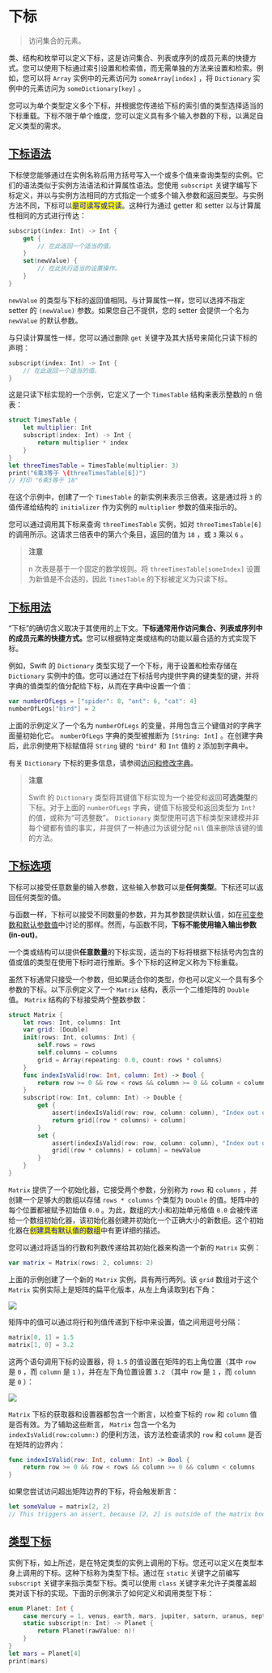 # 下标

> 访问集合的元素。

类、结构和枚举可以定义下标，这是访问集合、列表或序列的成员元素的快捷方式。您可以使用下标通过索引设置和检索值，而无需单独的方法来设置和检索。例如，您可以将 `Array` 实例中的元素访问为 `someArray[index]` ，将 `Dictionary` 实例中的元素访问为 `someDictionary[key]` 。

您可以为单个类型定义多个下标，并根据您传递给下标的索引值的类型选择适当的下标重载。下标不限于单个维度，您可以定义具有多个输入参数的下标，以满足自定义类型的需求。

## [下标语法](https://docs.swift.org/swift-book/documentation/the-swift-programming-language/subscripts#Subscript-Syntax)

下标使您能够通过在实例名称后用方括号写入一个或多个值来查询类型的实例。它们的语法类似于实例方法语法和计算属性语法。您使用 `subscript` 关键字编写下标定义，并以与实例方法相同的方式指定一个或多个输入参数和返回类型。与实例方法不同，下标可以<mark style="color:blue;">是可读写或只读</mark>。这种行为通过 getter 和 setter 以与计算属性相同的方式进行传达：

```swift
subscript(index: Int) -> Int {
    get {
        // 在此返回一个适当的值。
    }
    set(newValue) {
        // 在此执行适当的设置操作。
    }
}
```

`newValue` 的类型与下标的返回值相同。与计算属性一样，您可以选择不指定 setter 的 `(newValue)` 参数。如果您自己不提供，您的 setter 会提供一个名为 `newValue` 的默认参数。

与只读计算属性一样，您可以通过删除 `get` 关键字及其大括号来简化只读下标的声明：

```swift
subscript(index: Int) -> Int {
    // 在此返回一个适当的值。
}
```

这是只读下标实现的一个示例，它定义了一个 `TimesTable` 结构来表示整数的 n 倍表：

```swift
struct TimesTable {
    let multiplier: Int
    subscript(index: Int) -> Int {
        return multiplier * index
    }
}
let threeTimesTable = TimesTable(multiplier: 3)
print("6乘3等于 \(threeTimesTable[6])")
// 打印 "6乘3等于 18"
```

在这个示例中，创建了一个 `TimesTable` 的新实例来表示三倍表。这是通过将 `3` 的值传递给结构的 `initializer` 作为实例的 `multiplier` 参数的值来指示的。

您可以通过调用其下标来查询 `threeTimesTable` 实例，如对 `threeTimesTable[6]` 的调用所示。这请求三倍表中的第六个条目，返回的值为 `18` ，或 `3` 乘以 `6` 。

> **注意**
>
> n 次表是基于一个固定的数学规则。将 `threeTimesTable[someIndex]` 设置为新值是不合适的，因此 `TimesTable` 的下标被定义为只读下标。

## [下标用法](https://docs.swift.org/swift-book/documentation/the-swift-programming-language/subscripts#Subscript-Usage)

“下标”的确切含义取决于其使用的上下文。**下标通常用作访问集合、列表或序列中的成员元素的快捷方式。**&#x60A8;可以根据特定类或结构的功能以最合适的方式实现下标。

例如，Swift 的 `Dictionary` 类型实现了一个下标，用于设置和检索存储在 `Dictionary` 实例中的值。您可以通过在下标括号内提供字典的键类型的键，并将字典的值类型的值分配给下标，从而在字典中设置一个值：

```swift
var numberOfLegs = ["spider": 8, "ant": 6, "cat": 4]
numberOfLegs["bird"] = 2
```

上面的示例定义了一个名为 `numberOfLegs` 的变量，并用包含三个键值对的字典字面量初始化它。 `numberOfLegs` 字典的类型被推断为 `[String: Int]` 。在创建字典后，此示例使用下标赋值将 `String` 键的 `"bird"` 和 `Int` 值的 `2` 添加到字典中。

有关 `Dictionary` 下标的更多信息，请参阅[访问和修改字典](collection-types.md#accessing-and-modifying-a-dictionary)。

> **注意**
>
> Swift 的 `Dictionary` 类型将其键值下标实现为一个接受和返回**可选类型**的下标。对于上面的 `numberOfLegs` 字典，键值下标接受和返回类型为 `Int?` 的值，或称为“可选整数”。 `Dictionary` 类型使用可选下标类型来建模并非每个键都有值的事实，并提供了一种通过为该键分配 `nil` 值来删除该键的值的方法。

## [下标选项](https://docs.swift.org/swift-book/documentation/the-swift-programming-language/subscripts#Subscript-Options)

下标可以接受任意数量的输入参数，这些输入参数可以是**任何类型**。下标还可以返回任何类型的值。

与函数一样，下标可以接受不同数量的参数，并为其参数提供默认值，如在[可变参数和默认参数值](functions.md#variadic-parameters)中讨论的那样。然而，与函数不同，**下标不能使用输入输出参数(in-out)**。

一个类或结构可以提供**任意数量**的下标实现，适当的下标将根据下标括号内包含的值或值的类型在使用下标时进行推断。多个下标的这种定义称为下标重载。

虽然下标通常只接受一个参数，但如果适合你的类型，你也可以定义一个具有多个参数的下标。以下示例定义了一个 `Matrix` 结构，表示一个二维矩阵的 `Double` 值。 `Matrix` 结构的下标接受两个整数参数：

```swift
struct Matrix {
    let rows: Int, columns: Int
    var grid: [Double]
    init(rows: Int, columns: Int) {
        self.rows = rows
        self.columns = columns
        grid = Array(repeating: 0.0, count: rows * columns)
    }
    func indexIsValid(row: Int, column: Int) -> Bool {
        return row >= 0 && row < rows && column >= 0 && column < columns
    }
    subscript(row: Int, column: Int) -> Double {
        get {
            assert(indexIsValid(row: row, column: column), "Index out of range")
            return grid[(row * columns) + column]
        }
        set {
            assert(indexIsValid(row: row, column: column), "Index out of range")
            grid[(row * columns) + column] = newValue
        }
    }
}
```

`Matrix` 提供了一个初始化器，它接受两个参数，分别称为 `rows` 和 `columns` ，并创建一个足够大的数组以存储 `rows * columns` 个类型为 `Double` 的值。矩阵中的每个位置都被赋予初始值 `0.0` 。为此，数组的大小和初始单元格值 `0.0` 会被传递给一个数组初始化器，该初始化器创建并初始化一个正确大小的新数组。这个初始化器在<mark style="color:blue;">创建具有默认值的数组</mark>中有更详细的描述。

您可以通过将适当的行数和列数传递给其初始化器来构造一个新的 `Matrix` 实例：

```swift
var matrix = Matrix(rows: 2, columns: 2)
```

上面的示例创建了一个新的 `Matrix` 实例，具有两行两列。该 `grid` 数组对于这个 `Matrix` 实例实际上是矩阵的扁平化版本，从左上角读取到右下角：

![](https://docs.swift.org/swift-book/images/org.swift.tspl/subscriptMatrix01@2x.png)

矩阵中的值可以通过将行和列值传递到下标中来设置，值之间用逗号分隔：

```swift
matrix[0, 1] = 1.5
matrix[1, 0] = 3.2
```

这两个语句调用下标的设置器，将 `1.5` 的值设置在矩阵的右上角位置（其中 `row` 是 `0` ，而 `column` 是 `1` ），并在左下角位置设置 `3.2` （其中 `row` 是 `1` ，而 `column` 是 `0` ）：

![](https://docs.swift.org/swift-book/images/org.swift.tspl/subscriptMatrix02@2x.png)

`Matrix` 下标的获取器和设置器都包含一个断言，以检查下标的 `row` 和 `column` 值是否有效。为了辅助这些断言， `Matrix` 包含一个名为 `indexIsValid(row:column:)` 的便利方法，该方法检查请求的 `row` 和 `column` 是否在矩阵的边界内：

```swift
func indexIsValid(row: Int, column: Int) -> Bool {
    return row >= 0 && row < rows && column >= 0 && column < columns
}
```

如果您尝试访问超出矩阵边界的下标，将会触发断言：

```swift
let someValue = matrix[2, 2]
// This triggers an assert, because [2, 2] is outside of the matrix bounds.
```

## [类型下标](https://docs.swift.org/swift-book/documentation/the-swift-programming-language/subscripts#Type-Subscripts)

实例下标，如上所述，是在特定类型的实例上调用的下标。您还可以定义在类型本身上调用的下标。这种下标称为类型下标。通过在 `static` 关键字之前编写 `subscript` 关键字来指示类型下标。类可以使用 `class` 关键字来允许子类覆盖超类对该下标的实现。下面的示例演示了如何定义和调用类型下标：

```swift
enum Planet: Int {
    case mercury = 1, venus, earth, mars, jupiter, saturn, uranus, neptune
    static subscript(n: Int) -> Planet {
        return Planet(rawValue: n)!
    }
}
let mars = Planet[4]
print(mars)
```
